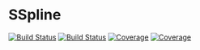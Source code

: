 # SSpline

[![Build Status](https://travis-ci.com/m-lohmann/SSpline.jl.svg?branch=master)](https://travis-ci.com/m-lohmann/SSpline.jl)
[![Build Status](https://ci.appveyor.com/api/projects/status/github/m-lohmann/SSpline.jl?svg=true)](https://ci.appveyor.com/project/m-lohmann/SSpline-jl)
[![Coverage](https://codecov.io/gh/m-lohmann/SSpline.jl/branch/master/graph/badge.svg)](https://codecov.io/gh/m-lohmann/SSpline.jl)
[![Coverage](https://coveralls.io/repos/github/m-lohmann/SSpline.jl/badge.svg?branch=master)](https://coveralls.io/github/m-lohmann/SSpline.jl?branch=master)
